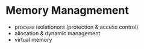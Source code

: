 # Memory Managmement
- process isolationors (protection & access control)
- allocation & dynamic management
- virtual memory
